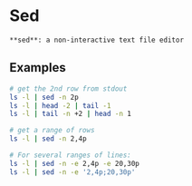 # Sed
`**sed**: a non-interactive text file editor`

## Examples
```bash
# get the 2nd row from stdout
ls -l | sed -n 2p
ls -l | head -2 | tail -1
ls -l | tail -n +2 | head -n 1

# get a range of rows
ls -l | sed -n 2,4p

# For several ranges of lines:
ls -l | sed -n -e 2,4p -e 20,30p
ls -l | sed -n -e '2,4p;20,30p'
```
